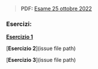 > **PDF:** [Esame 25 ottobre 2022](/Esami/2022/esameOttobre2022_conSol.pdf)

### Esercizi:

[**Esercizio 1**]((/../../issues/20))

[**Esercizio 2**](issue file path)

[**Esercizio 3**](issue file path)
